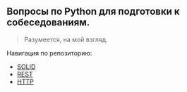 ## Вопросы по Python для подготовки к собеседованиям.

> Разумеется, на мой взгляд.

Навигация по репозиторию:
* [SOLID](https://github.com/Interligo/popular-questions-on-python-interview/blob/main/SOLID.md)
* [REST](https://github.com/Interligo/popular-questions-on-python-interview/blob/main/REST.md)
* [HTTP](https://github.com/Interligo/popular-questions-on-python-interview/blob/main/HTTP.md)
